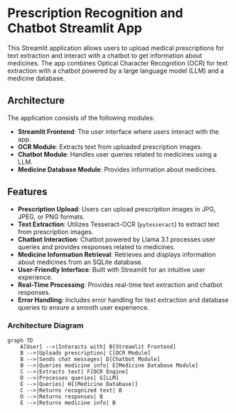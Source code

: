 # Prescription Recognition and Chatbot Streamlit App

This Streamlit application allows users to upload medical prescriptions for text extraction and interact with a chatbot to get information about medicines. The app combines Optical Character Recognition (OCR) for text extraction with a chatbot powered by a large language model (LLM) and a medicine database.

## Architecture

The application consists of the following modules:

- **Streamlit Frontend**: The user interface where users interact with the app.
- **OCR Module**: Extracts text from uploaded prescription images.
- **Chatbot Module**: Handles user queries related to medicines using a LLM.
- **Medicine Database Module**: Provides information about medicines.

## Features

- **Prescription Upload**: Users can upload prescription images in JPG, JPEG, or PNG formats.
- **Text Extraction**: Utilizes Tesseract-OCR (`pytesseract`) to extract text from prescription images.
- **Chatbot Interaction**: Chatbot powered by Llama 3.1 processes user queries and provides responses related to medicines.
- **Medicine Information Retrieval**: Retrieves and displays information about medicines from an SQLite database.
- **User-Friendly Interface**: Built with Streamlit for an intuitive user experience.
- **Real-Time Processing**: Provides real-time text extraction and chatbot responses.
- **Error Handling**: Includes error handling for text extraction and database queries to ensure a smooth user experience.

### Architecture Diagram

```mermaid
graph TD
    A[User] -->|Interacts with| B[Streamlit Frontend]
    B -->|Uploads prescription| C[OCR Module]
    B -->|Sends chat messages| D[Chatbot Module]
    B -->|Queries medicine info| E[Medicine Database Module]
    C -->|Extracts text| F[OCR Engine]
    D -->|Processes queries| G[LLM]
    E -->|Queries| H[(Medicine Database)]
    C -->|Returns recognized text| B
    D -->|Returns responses| B
    E -->|Returns medicine info| B
